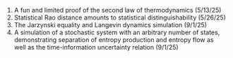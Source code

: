 1. A fun and limited proof of the second law of thermodynamics (5/13/25)
2. Statistical Rao distance amounts to statistical distinguishability (5/26/25)
3. The Jarzynski equality and Langevin dynamics simulation (9/1/25)
4. A simulation of a stochastic system with an arbitrary number of states, demonstrating separation of entropy production and entropy flow as well as the time-information uncertainty relation (9/1/25)
